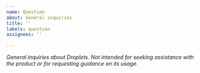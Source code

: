 ```yaml
---
name: Question
about: General inquiries
title: ''
labels: question
assignees: ''

---
```


_General inquiries about Droplets. Not intended for seeking assistance with the product or for requesting guidance on its usage._
